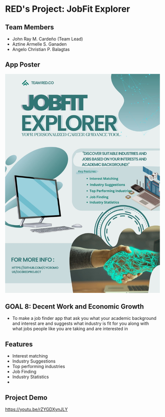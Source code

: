 # RED's Project: JobFit Explorer

## Team Members
- John Ray M. Cardeño (Team Lead)
- Aztine Armelle S. Ganaden
- Angelo Christian P. Balagtas

## App Poster
![JobFit Explorer](https://github.com/Cycromous/oo3RedProject/blob/main/JobFit%20Explorer.jpg)


## GOAL 8: Decent Work and Economic Growth

- To make a job finder app that ask you what your academic background and interest are and suggests what industry is fit for you along with what jobs people like you are taking and are interested in

## Features
- Interest matching 
- Industry Suggestions 
- Top performing industries 
- Job Finding
- Industry Statistics
- 
##  Project Demo
https://youtu.be/rZYGDXynJLY
